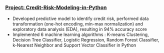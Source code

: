 #

### [Project: Credit-Risk-Modeling-in-Python](https://github.com/ameyagate/Credit-Risk-Modeling-in-Python/blob/main/Credit%20Risk%20Modeling.ipynb)
* Developed predictive model to identify credit risk, performed data transformation (one-hot encoding, min-max normalization) and exploratory data analysis (EDA), resulting in 94% accuracy score
* Implemented 6 machine learning algorithms : K-means Clustering, Decision Tree Classifier, Logistic Regression, Random Forest Classifier, k-Nearest Neighbor and Support Vector Classifier in Python
